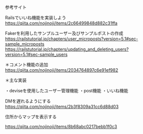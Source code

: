 参考サイト

Railsでいいね機能を実装しよう
https://qiita.com/nojinoji/items/2c66499848d882c31ffa

Fakerを利用したサンプルユーザー及びサンプルポストの作成
https://railstutorial.jp/chapters/user_microposts?version=5.1#sec-sample_microposts
https://railstutorial.jp/chapters/updating_and_deleting_users?version=5.1#sec-sample_users

＊コメント機能の追加
https://qiita.com/nojinoji/items/2034764897c6e91ef982

＊主な実装

・deviseを使用したユーザー管理機能
・post機能
・いいね機能

DMを遅れるようにする
https://qiita.com/nojinoji/items/2b3f8309a31cc6d88d03

住所からマップを表示する

https://qiita.com/nojinoji/items/8b68abc0217bebb1f0c3